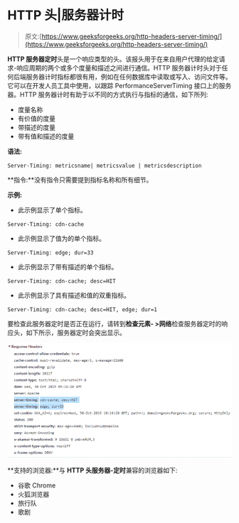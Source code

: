 # HTTP 头|服务器计时

> 原文:[https://www.geeksforgeeks.org/http-headers-server-timing/](https://www.geeksforgeeks.org/http-headers-server-timing/)

**HTTP 服务器定时**头是一个响应类型的头。该报头用于在来自用户代理的给定请求-响应周期的两个或多个度量和描述之间进行通信。HTTP 服务器计时头对于任何后端服务器计时指标都很有用，例如在任何数据库中读取或写入、访问文件等。它可以在开发人员工具中使用，以跟踪 PerformanceServerTiming 接口上的服务器。HTTP 服务器计时有助于以不同的方式执行与指标的通信，如下所列:

*   度量名称
*   有价值的度量
*   带描述的度量
*   带有值和描述的度量

**语法:**

```
Server-Timing: metricsname| metricsvalue | metricsdescription
```

**指令:**没有指令只需要提到指标名称和所有细节。

**示例:**

*   此示例显示了单个指标。

```
Server-Timing: cdn-cache
```

*   此示例显示了值为的单个指标。

```
Server-Timing: edge; dur=33
```

*   此示例显示了带有描述的单个指标。

```
Server-Timing: cdn-cache; desc=HIT
```

*   此示例显示了具有描述和值的双重指标。

```
Server-Timing: cdn-cache; desc=HIT, edge; dur=1
```

要检查此服务器定时是否正在运行，请转到**检查元素- >网络**检查服务器定时的响应头，如下所示，服务器定时会突出显示。

![](img/e8defc3ffed99024cccb7ac98797f067.png)

**支持的浏览器:**与 **HTTP 头服务器-定时**兼容的浏览器如下:

*   谷歌 Chrome
*   火狐浏览器
*   旅行队
*   歌剧